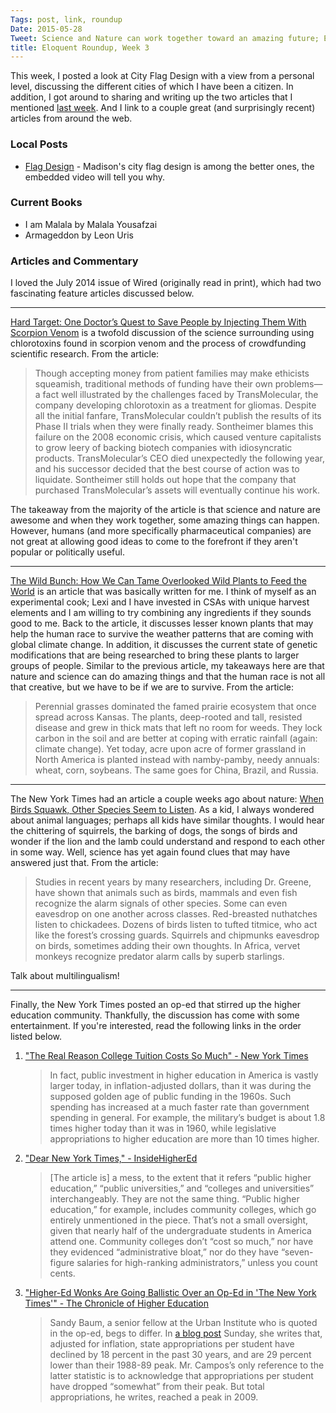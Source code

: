 ```yaml
---
Tags: post, link, roundup
Date: 2015-05-28
Tweet: Science and Nature can work together toward an amazing future; Eloquent Roundup, Week Three focuses on this simple fact.
title: Eloquent Roundup, Week 3
---
```


This week, I posted a look at City Flag Design with a view from a personal level, discussing the different cities of which I have been a citizen. In addition, I got around to sharing and writing up the two articles that I mentioned [last week](http://www.engineeredeloquence.com/2015/05/eloquent-roundup-week-two/#fn1). And I link to a couple great (and surprisingly recent) articles from around the web.

### Local Posts
+ [Flag Design](http://www.engineeredeloquence.com/2015/05/flag-design/) - Madison's city flag design is among the better ones, the embedded video will tell you why.

### Current Books
+ I am Malala by Malala Yousafzai
+ Armageddon by Leon Uris

### Articles and Commentary
I loved the July 2014 issue of Wired (originally read in print), which had two fascinating feature articles discussed below.

---

[Hard Target: One Doctor’s Quest to Save People by Injecting Them With Scorpion Venom](http://www.wired.com/2014/06/scorpion-venom/) is a twofold discussion of the science surrounding using chlorotoxins found in scorpion venom and the process of crowdfunding scientific research. From the article:

> Though accepting money from patient families may make ethicists squeamish, traditional methods of funding have their own problems—a fact well illustrated by the challenges faced by Trans­Molecular, the company developing chlorotoxin as a treatment for gliomas. Despite all the initial fanfare, TransMolecular couldn’t publish the results of its Phase II trials when they were finally ready. Sontheimer blames this failure on the 2008 economic crisis, which caused venture capitalists to grow leery of backing biotech companies with idiosyncratic products. TransMolecular’s CEO died unexpectedly the following year, and his successor decided that the best course of action was to liquidate. Sontheimer still holds out hope that the company that purchased Trans­Molecular’s assets will eventually continue his work.

The takeaway from the majority of the article is that science and nature are awesome and when they work together, some amazing things can happen. However, humans (and more specifically pharmaceutical companies) are not great at allowing good ideas to come to the forefront if they aren't popular or politically useful.

---

[The Wild Bunch: How We Can Tame Overlooked Wild Plants to Feed the World](http://www.wired.com/2014/06/potato-bean/) is an article that was basically written for me. I think of myself as an experimental cook; Lexi and I have invested in CSAs with unique harvest elements and I am willing to try combining any ingredients if they sounds good to me. Back to the article, it discusses lesser known plants that may help the human race to survive the weather patterns that are coming with global climate change. In addition, it discusses the current state of genetic modifications that are being researched to bring these plants to larger groups of people. Similar to the previous article, my takeaways here are that nature and science can do amazing things and that the human race is not all that creative, but we have to be if we are to survive. From the article:

> Perennial grasses dominated the famed prairie ecosystem that once spread across Kansas. The plants, deep-rooted and tall, resisted disease and grew in thick mats that left no room for weeds. They lock carbon in the soil and are better at coping with erratic rainfall (again: climate change). Yet today, acre upon acre of former grassland in North America is planted instead with namby-pamby, needy annuals: wheat, corn, soybeans. The same goes for China, Brazil, and Russia.

---

The New York Times had an article a couple weeks ago about nature: [When Birds Squawk, Other Species Seem to Listen](http://www.nytimes.com/2015/05/19/science/decoding-the-cacophony-of-birds-warning-calls.html?nytmobile=0). As a kid, I always wondered about animal languages; perhaps all kids have similar thoughts. I would hear the chittering of squirrels, the barking of dogs, the songs of birds and wonder if the lion and the lamb could understand and respond to each other in some way. Well, science has yet again found clues that may have answered just that. From the article:

> Studies in recent years by many researchers, including Dr. Greene, have shown that animals such as birds, mammals and even fish recognize the alarm signals of other species. Some can even eavesdrop on one another across classes. Red-breasted nuthatches listen to chickadees. Dozens of birds listen to tufted titmice, who act like the forest’s crossing guards. Squirrels and chipmunks eavesdrop on birds, sometimes adding their own thoughts. In Africa, vervet monkeys recognize predator alarm calls by superb starlings.

Talk about multilingualism!

---

Finally, the New York Times posted an op-ed that stirred up the higher education community. Thankfully, the discussion has come with some entertainment. If you're interested, read the following links in the order listed below.

1. ["The Real Reason College Tuition Costs So Much" - New York Times](http://www.nytimes.com/2015/04/05/opinion/sunday/the-real-reason-college-tuition-costs-so-much.html)
	
	>In fact, public investment in higher education in America is vastly larger today, in inflation-adjusted dollars, than it was during the supposed golden age of public funding in the 1960s. Such spending has increased at a much faster rate than government spending in general. For example, the military’s budget is about 1.8 times higher today than it was in 1960, while legislative appropriations to higher education are more than 10 times higher.
2. ["Dear New York Times," - InsideHigherEd](https://www.insidehighered.com/blogs/confessions-community-college-dean/dear-new-york-times)
	
	>[The article is] a mess, to the extent that it refers “public higher education,” “public universities,” and “colleges and universities” interchangeably. They are not the same thing. “Public higher education,” for example, includes community colleges, which go entirely unmentioned in the piece. That’s not a small oversight, given that nearly half of the undergraduate students in America attend one. Community colleges don’t “cost so much,” nor have they evidenced “administrative bloat,” nor do they have “seven-figure salaries for high-ranking administrators,” unless you count cents.  
3. ["Higher-Ed Wonks Are Going Ballistic Over an Op-Ed in 'The New York Times'" - The Chronicle of Higher Education](http://chronicle.com/blogs/ticker/higher-ed-wonks-are-going-ballistic-over-an-op-ed-in-the-new-york-times/96773)
	
	>Sandy Baum, a senior fellow at the Urban Institute who is quoted in the op-ed, begs to differ. In [a blog post](http://blog.metrotrends.org/2015/04/declining-state-expenditures-public-universities-are-driving-tuition-increases/) Sunday, she writes that, adjusted for inflation, state appropriations per student have declined by 18 percent in the past 30 years, and are 29 percent lower than their 1988-89 peak. Mr. Campos’s only reference to the latter statistic is to acknowledge that appropriations per student have dropped “somewhat” from their peak. But total appropriations, he writes, reached a peak in 2009.